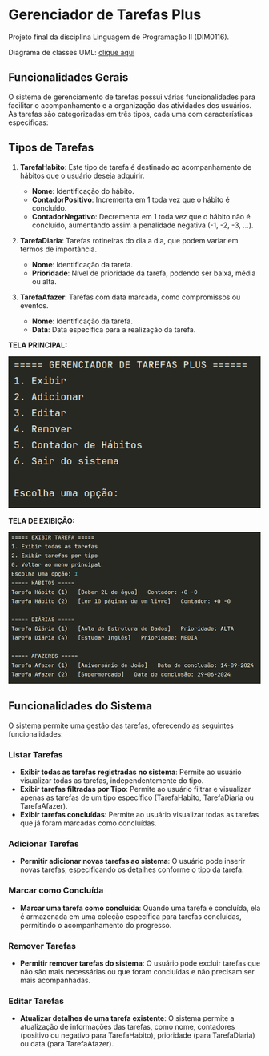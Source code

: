 # Gerenciador de Tarefas Plus

Projeto final da disciplina Linguagem de Programação II (DIM0116).

Diagrama de classes UML: [clique aqui](https://viewer.diagrams.net/?tags=%7B%7D&title=Diagrama%20de%20Classes%20do%20Projeto.drawio#Uhttps%3A%2F%2Fdrive.google.com%2Fuc%3Fid%3D1MDQcUmNrSUBnFGPIeoevl_g7gCou4Suy%26export%3Ddownload)

## Funcionalidades Gerais
O sistema de gerenciamento de tarefas possui várias funcionalidades para facilitar o acompanhamento e a organização das atividades dos usuários. As tarefas são categorizadas em três tipos, cada uma com características específicas:

## Tipos de Tarefas

1. **TarefaHabito**: Este tipo de tarefa é destinado ao acompanhamento de hábitos que o usuário deseja adquirir.
    - **Nome**: Identificação do hábito.
    - **ContadorPositivo**: Incrementa em 1 toda vez que o hábito é concluído.
    - **ContadorNegativo**: Decrementa em 1 toda vez que o hábito não é concluído, aumentando assim a penalidade negativa (-1, -2, -3, ...).

2. **TarefaDiaria**: Tarefas rotineiras do dia a dia, que podem variar em termos de importância.
    - **Nome**: Identificação da tarefa.
    - **Prioridade**: Nível de prioridade da tarefa, podendo ser baixa, média ou alta.

3. **TarefaAfazer**: Tarefas com data marcada, como compromissos ou eventos.
    - **Nome**: Identificação da tarefa.
    - **Data**: Data específica para a realização da tarefa.

**TELA PRINCIPAL:**

![Exemplo 1](img/ex1.png)

**TELA DE EXIBIÇÃO:**

![Exemplo 2](img/ex2.png)

## Funcionalidades do Sistema
O sistema permite uma gestão das tarefas, oferecendo as seguintes funcionalidades:

### Listar Tarefas
- **Exibir todas as tarefas registradas no sistema**: Permite ao usuário visualizar todas as tarefas, independentemente do tipo.
- **Exibir tarefas filtradas por Tipo**: Permite ao usuário filtrar e visualizar apenas as tarefas de um tipo específico (TarefaHabito, TarefaDiaria ou TarefaAfazer).
- **Exibir tarefas concluídas**: Permite ao usuário visualizar todas as tarefas que já foram marcadas como concluídas.

### Adicionar Tarefas
- **Permitir adicionar novas tarefas ao sistema**: O usuário pode inserir novas tarefas, especificando os detalhes conforme o tipo da tarefa.

### Marcar como Concluída
- **Marcar uma tarefa como concluída**: Quando uma tarefa é concluída, ela é armazenada em uma coleção específica para tarefas concluídas, permitindo o acompanhamento do progresso.

### Remover Tarefas
- **Permitir remover tarefas do sistema**: O usuário pode excluir tarefas que não são mais necessárias ou que foram concluídas e não precisam ser mais acompanhadas.

### Editar Tarefas
- **Atualizar detalhes de uma tarefa existente**: O sistema permite a atualização de informações das tarefas, como nome, contadores (positivo ou negativo para TarefaHabito), prioridade (para TarefaDiaria) ou data (para TarefaAfazer).

